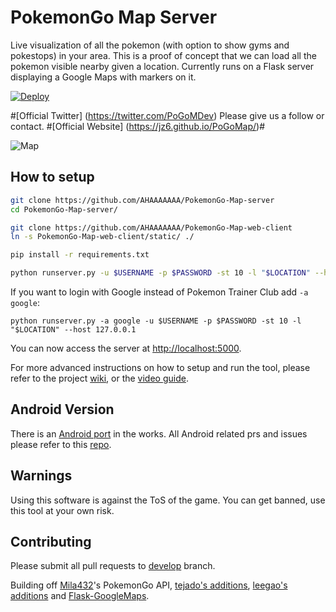 # PokemonGo Map Server

Live visualization of all the pokemon (with option to show gyms and pokestops) in your area. This is a proof of concept that we can load all the pokemon visible nearby given a location. Currently runs on a Flask server displaying a Google Maps with markers on it.

[![Deploy](https://www.herokucdn.com/deploy/button.png)](https://github.com/AHAAAAAAA/PokemonGo-Map-server/wiki/Heroku-Deployment)

#[Official Twitter] (https://twitter.com/PoGoMDev) Please give us a follow or contact.
#[Official Website] (https://jz6.github.io/PoGoMap/)#

![Map](https://raw.githubusercontent.com/AHAAAAAAA/PokemonGo-Map/master/static/cover.png)


## How to setup

```bash
git clone https://github.com/AHAAAAAAA/PokemonGo-Map-server
cd PokemonGo-Map-server/

git clone https://github.com/AHAAAAAAA/PokemonGo-Map-web-client
ln -s PokemonGo-Map-web-client/static/ ./

pip install -r requirements.txt

python runserver.py -u $USERNAME -p $PASSWORD -st 10 -l "$LOCATION" --host 127.0.0.1
```

If you want to login with Google instead of Pokemon Trainer Club add `-a google`:

```
python runserver.py -a google -u $USERNAME -p $PASSWORD -st 10 -l "$LOCATION" --host 127.0.0.1
```

You can now access the server at <http://localhost:5000>.

For more advanced instructions on how to setup and run the tool, please refer to the project [wiki](https://github.com/AHAAAAAAA/PokemonGo-Map-server/wiki), or the [video guide](https://www.youtube.com/watch?v=RJKAulPCkRI).

## Android Version

There is an [Android port](https://github.com/omkarmoghe/Pokemap) in the works. All Android related prs and issues please refer to this [repo](https://github.com/omkarmoghe/Pokemap).


## Warnings

Using this software is against the ToS of the game. You can get banned, use this tool at your own risk.


## Contributing

Please submit all pull requests to [develop](https://github.com/AHAAAAAAA/PokemonGo-Map/tree/develop) branch.

Building off [Mila432](https://github.com/Mila432/Pokemon_Go_API)'s PokemonGo API, [tejado's additions](https://github.com/tejado/pokemongo-api-demo), [leegao's additions](https://github.com/leegao/pokemongo-api-demo/tree/simulation) and [Flask-GoogleMaps](https://github.com/rochacbruno/Flask-GoogleMaps).
